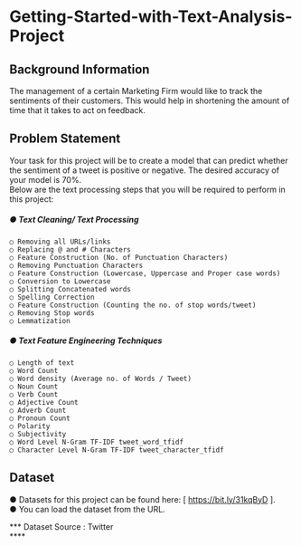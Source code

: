 # Getting-Started-with-Text-Analysis-Project

## Background Information<br />
The management of a certain Marketing Firm would like to track the sentiments of their
customers. This would help in shortening the amount of time that it takes to act on
feedback.<br />

## Problem Statement<br />
Your task for this project will be to create a model that can predict whether the sentiment
of a tweet is positive or negative. The desired accuracy of your model is 70%.<br />
Below are the text processing steps that you will be required to perform in this project:<br />
##### ● Text Cleaning/ Text Processing<br />
    ○ Removing all URLs/links
    ○ Replacing @ and # Characters
    ○ Feature Construction (No. of Punctuation Characters)
    ○ Removing Punctuation Characters
    ○ Feature Construction (Lowercase, Uppercase and Proper case words)
    ○ Conversion to Lowercase
    ○ Splitting Concatenated words
    ○ Spelling Correction
    ○ Feature Construction (Counting the no. of stop words/tweet)
    ○ Removing Stop words
    ○ Lemmatization
##### ● Text Feature Engineering Techniques<br />
    ○ Length of text
    ○ Word Count
    ○ Word density (Average no. of Words / Tweet)
    ○ Noun Count
    ○ Verb Count
    ○ Adjective Count
    ○ Adverb Count
    ○ Pronoun Count
    ○ Polarity
    ○ Subjectivity
    ○ Word Level N-Gram TF-IDF tweet_word_tfidf
    ○ Character Level N-Gram TF-IDF tweet_character_tfidf

## Dataset<br />
● Datasets for this project can be found here: [ https://bit.ly/31kqByD ].<br />
● You can load the dataset from the URL.<br />

*** Dataset Source : Twitter<br /> ****
